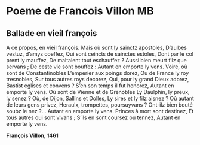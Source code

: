 # Poeme de Francois Villon MB

## Ballade en vieil françois

A ce propos, en vieil françois.
Mais où sont ly sainctz apostoles,
D’aulbes vestuz, d’amys coeffez,
Qui sont ceincts de sainctes estoles,
Dont par le col prent ly mauffez,
De maltalent tout eschauffez ?
Aussi bien meurt filz que servans ;
De ceste vie sont bouffez :
Autant en emporte ly vens.
Voire, où sont de Constantinobles
L’emperier aux poings dorez,
Ou de France ly roy tresnobles,
Sur tous autres roys decorez,
Qui, pour ly grand Dieux adorez,
Bastist eglises et convens ?
S’en son temps il fut honorez,
Autant en emporte ly vens.
Où sont de Vienne et de Grenobles
Ly Daulphin, ly preux, ly senez ?
Où, de Dijon, Sallins et Dolles,
Ly sires et ly filz aisnez ?
Où autant de leurs gens privez,
Heraulx, trompettes, poursuyvans ?
Ont-ilz bien bouté soubz le nez ?…
Autant en emporte ly vens.
Princes à mort sont destinez,
Et tous autres qui sont vivans ;
S’ils en sont coursez ou tennez,
Autant en emporte ly vens.

**François Villon, 1461**
